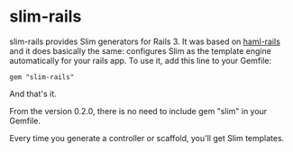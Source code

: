 # slim-rails

slim-rails provides Slim generators for Rails 3. It was based on [haml-rails](http://http://github.com/indirect/haml-rails) and it does basically the same: configures Slim as the template engine automatically for your rails app.
To use it, add this line to your Gemfile:

    gem "slim-rails"

And that's it.

From the version 0.2.0, there is no need to include gem "slim" in your Gemfile.

Every time you generate a controller or scaffold, you'll get Slim templates.
